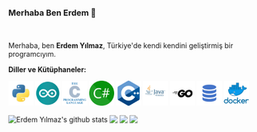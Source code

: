 ### Merhaba Ben **Erdem** 👋


<br>

Merhaba, ben **Erdem Yılmaz**, Türkiye'de kendi kendini geliştirmiş bir programcıyım.

**Diller ve Kütüphaneler:**

<code><img height="50" src="https://raw.githubusercontent.com/github/explore/80688e429a7d4ef2fca1e82350fe8e3517d3494d/topics/python/python.png"></code>
<code><img height="50" src="https://raw.githubusercontent.com/github/explore/80688e429a7d4ef2fca1e82350fe8e3517d3494d/topics/arduino/arduino.png"></code>
<code><img height="50" src="https://raw.githubusercontent.com/github/explore/80688e429a7d4ef2fca1e82350fe8e3517d3494d/topics/c/c.png"></code>
<code><img height="50" src="https://raw.githubusercontent.com/github/explore/80688e429a7d4ef2fca1e82350fe8e3517d3494d/topics/csharp/csharp.png"></code>
<code><img height="50" src="https://raw.githubusercontent.com/github/explore/80688e429a7d4ef2fca1e82350fe8e3517d3494d/topics/cpp/cpp.png"></code>
<code><img height="50" src="https://raw.githubusercontent.com/github/explore/80688e429a7d4ef2fca1e82350fe8e3517d3494d/topics/java/java.png"></code>
<code><img height="50" src="https://raw.githubusercontent.com/github/explore/80688e429a7d4ef2fca1e82350fe8e3517d3494d/topics/go/go.png"></code>
<code><img height="50" src="https://raw.githubusercontent.com/github/explore/80688e429a7d4ef2fca1e82350fe8e3517d3494d/topics/sql/sql.png"></code>
<code><img height="50" src="https://raw.githubusercontent.com/github/explore/80688e429a7d4ef2fca1e82350fe8e3517d3494d/topics/docker/docker.png"></code>

<a>
<img align="center" src="https://github-readme-stats.anuraghazra1.vercel.app/api?username=r3nzthecodegod&show_icons=true&include_all_commits=true&theme=radical" alt="Erdem Yılmaz's github stats" />
</a>

<a>
<img align="center" src="https://github-readme-stats.anuraghazra1.vercel.app/api/top-langs/?username=r3nzthecodegod&layout=compact&theme=radical" />
</a>

<a>
<img align="center" src="https://github-readme-stats.anuraghazra1.vercel.app/api/pin/?username=r3nzthecodegod&repo=CSGO-Cheat&theme=radical" />
</a>

<a>
<img align="center" src="https://github-readme-stats.anuraghazra1.vercel.app/api/pin/?username=r3nzthecodegod&repo=Spotify-Color-Sorter&theme=radical" />
</a>  
